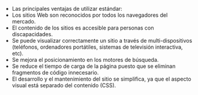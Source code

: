 - Las principales ventajas de utilizar estándar:
 - Los sitios Web son reconocidos por todos los navegadores del mercado.
 - El contenido de los sitios es accesible para personas con discapacidades.
 - Se puede visualizar correctamente un sitio a través de multi-dispositivos (teléfonos, ordenadores portátiles, sistemas de televisión interactiva, etc).
 - Se mejora el posicionamiento en los motores de búsqueda.
 - Se reduce el tiempo de carga de la página puesto que se eliminan fragmentos de código innecesario.
 - El desarrollo y el mantenimiento del sitio se simplifica, ya que el aspecto visual está separado del contenido (CSS).
